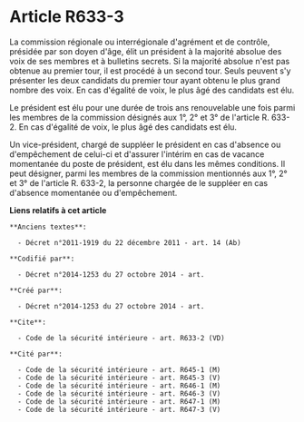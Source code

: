 # Article R633-3

La commission régionale ou interrégionale d'agrément et de contrôle, présidée par son doyen d'âge, élit un président à la
majorité absolue des voix de ses membres et à bulletins secrets. Si la majorité absolue n'est pas obtenue au premier tour, il
est procédé à un second tour. Seuls peuvent s'y présenter les deux candidats du premier tour ayant obtenu le plus grand
nombre des voix. En cas d'égalité de voix, le plus âgé des candidats est élu. 

Le président est élu pour une durée de trois ans renouvelable une fois parmi les membres de la commission désignés aux 1°, 2°
et 3° de l'article R. 633-2. En cas d'égalité de voix, le plus âgé des candidats est élu. 

Un vice-président, chargé de suppléer le président en cas d'absence ou d'empêchement de celui-ci et d'assurer l'intérim en
cas de vacance momentanée du poste de président, est élu dans les mêmes conditions. Il peut désigner, parmi les membres de la
commission mentionnés aux 1°, 2° et 3° de l'article R. 633-2, la personne chargée de le suppléer en cas d'absence momentanée
ou d'empêchement.

**Liens relatifs à cet article**

	**Anciens textes**:

	  - Décret n°2011-1919 du 22 décembre 2011 - art. 14 (Ab)

	**Codifié par**:

	  - Décret n°2014-1253 du 27 octobre 2014 - art.

	**Créé par**:

	  - Décret n°2014-1253 du 27 octobre 2014 - art.

	**Cite**:

	  - Code de la sécurité intérieure - art. R633-2 (VD)

	**Cité par**:

	  - Code de la sécurité intérieure - art. R645-1 (M)
	  - Code de la sécurité intérieure - art. R645-3 (V)
	  - Code de la sécurité intérieure - art. R646-1 (M)
	  - Code de la sécurité intérieure - art. R646-3 (V)
	  - Code de la sécurité intérieure - art. R647-1 (M)
	  - Code de la sécurité intérieure - art. R647-3 (V)
